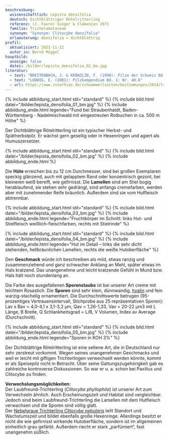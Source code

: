 ```yaml
---
beschreibung:
  wissenschaftlich: Lepista densifolia
  deutsch: Dichtblättriger Rötelritterling
  referenz: (J. Favre) Singer & Clémençon 1973
  familie: Tricholomataceae
  synonym: "Synonym: Clitocybe densifolia"
  erlaeuterung: densifolia = dichtblättrig
profil:
  aktualisiert: 2021-11-12
  autor_in: Bernd Miggel
hauptbild:
  anzeige: false
  datei: /bilder/lepista_densifolia_02_bm.jpg
literatur:
  - text: "BREITENBACH, J. & KRÄNZLIN, F. (1990): Pilze der Schweiz Bd. 3: Nr. 242"
  - text: "LUDWIG, E. (2001): Pilzkompendium Bd. 1: Nr. 40.6"
  - url: https://www.interhias.de/schwammerlseiten/bestimmungen/2014/tricholomataceae/fotoseiten/foto-125.html
---
```

{% include abbildung_start.html stil="standard" %}
{% include bild.html datei="/bilder/lepista_densifolia_01_bm.jpg" %}
{% include abbildung_ende.html legende="Fund bei Straubenhatdt, Baden-Württemberg - Nadelmischwald mit eingestreuten Rotbuchen in ca. 500 m Höhe" %}

Der Dichtblättrige Rötelritterling ist ein typischer Herbst- und Spätherbstpilz. Er wächst gern gesellig oder in Hexenringen und agiert als Humuszersetzer.

{% include abbildung_start.html stil="standard" %}
{% include bild.html datei="/bilder/lepista_densifolia_02_bm.jpg" %}
{% include abbildung_ende.html %}

Die **Hüte** erreichen bis zu 12 cm Durchmesser, sind bei großen Exemplaren speckig glänzend, auch mit gelapptem Rand oder konzentrisch gezont, bei kleineren weiß bereift, wie gefirnisst. Die **Lamellen** sind am Stiel bogig herablaufend, sie stehen sehr gedrängt, sind anfangs cremefarben, werden aber mit zunehmender Reife bräunlich. Außerdem sind sie vom Hutfleisch abtrennbar.

{% include abbildung_start.html stil="standard" %}
{% include bild.html datei="/bilder/lepista_densifolia_03_bm.jpg" %}
{% include abbildung_ende.html legende="Fruchtkörper im Schnitt: links Hut- und Stielfleisch weißlich-fleischfarben, rechts mit Stielrinde" %}

{% include abbildung_start.html stil="standard" %}
{% include bild.html datei="/bilder/lepista_densifolia_04_bm.jpg" %}
{% include abbildung_ende.html legende="Hut im Detail – links die sehr dicht stehenden, hellbräunlichen Lamellen, rechts die weiße Hutoberfläche" %}

Den **Geschmack** würde ich beschreiben als mild, etwas ranzig und zusammenziehend und ganz schwacher Anklang an Mehl, später etwas im Hals kratzend. Das unangenehme und leicht kratzende Gefühl in Mund bzw. Hals hält noch stundenlang an.

Die Farbe des ausgefallenen **Sporenstaubs** ist bei unserer Art creme mit leichtem Rosastich. Die **Sporen** sind sehr klein, dünnwandig, [hyalin](hyalin "Glossar") und fein warzig-stachelig ornamentiert.  Die Durchschnittswerte betrugen (95-prozentiges Vertrauensintervall, Stichprobe aus 25 repräsentativen Sporen): Lav x Bav = 4,0-4,1 x 3,1-3,2 µm, Qav = 1,26-1,33, Vav = 20-22 µm3 mit L Länge, B Breite, Q Schlankheitsgrad = L/B, V Volumen, Index av Average (Durchschnitt).

{% include abbildung_start.html stil="standard" %}
{% include bild.html datei="/bilder/lepista_densifolia_05_bm.jpg" %}
{% include abbildung_ende.html legende="Sporen in KOH 3%" %}

Der Dichtblättrige Rötelritterling ist eine seltene Art, die in Deutschland nur sehr zerstreut vorkommt. Wegen seines unangenehmen Geschmacks und weil er leicht mit giftigen Trichterlingen verwechselt werden könnte, kommt er als Speisepilz nicht in Betracht. Über seine Gattungszugehörigkeit gab es zahlreiche kontroverse Diskussionen. So war er u. a. schon bei Paxillus und Clitocybe zu finden. 

**Verwechslungsmöglichkeiten:**\
Der Laubfreund-Trichterling (*Clitocybe phyllophila*) ist unserer Art zum Verwechseln ähnlich. Auch Erscheinungszeit und Habitat sind vergleichbar. Jedoch sind beim Laubfreund-Trichterling die Lamellen mit dem Hutfleisch verwachsen und die Sporen sind völlig glatt.\
Der [Nebelgraue Trichterling *Clitocybe nebularis*](/pilze/clitocybe-nebularis-nebelgrauer-trichterling-nebelkappe) teilt Standort und Wachstumszeit und bildet ebenfalls große Hexenringe. Allerdings besitzt er nicht die wie gefirnisst wirkende Hutoberfläche, sondern ist im allgemeinen einheitlich grau gefärbt. Außerdem riecht er stark „parfümiert“, fast unangenehm süßlich.